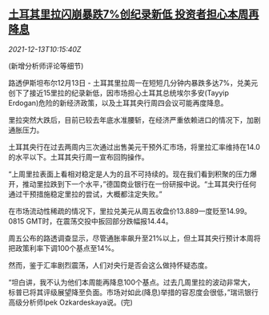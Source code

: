 <!--1639391462000-->
[土耳其里拉闪崩暴跌7%创纪录新低 投资者担心本周再降息](https://cn.reuters.com/article/lira-plunge-1213-mon-idCNKBS2IS0R3)
------

<div><i>2021-12-13T10:15:40Z</i></div><p>(新增分析师评论等细节)</p><p>路透伊斯坦布尔12月13日 - 土耳其里拉周一在短短几分钟内暴跌多达7%，兑美元创下了接近15里拉的纪录新低，因市场担心土耳其总统埃尔多安(Tayyip Erdogan)危险的新经济政策，以及土耳其央行周四会议可能再度降息。</p><p>里拉突然大跌后，目前已较去年底水准腰斩，在经济严重依赖进口的情况下，加剧通胀压力。</p><p>土耳其央行在过去两周内三次通过出售美元干预外汇市场，将里拉汇率维持在14.0的水平以下。土耳其央行周一宣布回购操作。</p><p>“上周里拉表面上看相对稳定是人为的且不可持续的。现在我们看到积聚的压力爆开，推动里拉跌到下一个水平，”德国商业银行在一份研报中说。“土耳其央行任何通过干预措施稳定里拉的尝试，大概都注定失败。”</p><p>在市场流动性稀疏的情况下，里拉兑美元从周五收盘价13.889一度贬至14.99。0815 GMT时，在震荡交投中扳回部分跌幅报14.44。</p><p>周五公布的路透调查显示，尽管通胀率飙升至21%以上，但土耳其央行预计本周将把政策利率下调100个基点至14%。</p><p>然而，鉴于汇率剧烈震荡，人们对央行是否会这么做持怀疑态度。</p><p>“坦白讲，我不认为他们本周能再降息100个基点。过去几周里拉的波动非常大，标普已将其评级展望降至负面。市场对如此(降息)举措的容忍度会很低，”瑞讯银行高级分析师Ipek Ozkardeskaya说。(完)</p>
